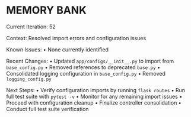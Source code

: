 # MEMORY BANK

Current Iteration: 52

Context: Resolved import errors and configuration issues

Known Issues:
• None currently identified

Recent Changes:
• Updated `app/configs/__init__.py` to import from `base_config.py`
• Removed references to deprecated `base.py`
• Consolidated logging configuration in `base_config.py`
• Removed `logging_config.py`

Next Steps:
• Verify configuration imports by running `flask routes`
• Run full test suite with `pytest -v`
• Monitor for any remaining import issues
• Proceed with configuration cleanup
• Finalize controller consolidation
• Conduct full test suite verification
